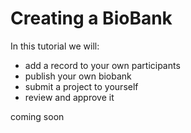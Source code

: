 # Creating a BioBank

In this tutorial we will:
- add a record to your own participants
- publish your own biobank
- submit a project to yourself
- review and approve it

coming soon